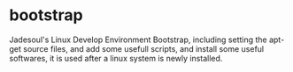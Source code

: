 bootstrap
=========

Jadesoul's Linux Develop Environment Bootstrap, 
including setting the apt-get source files, and
add some usefull scripts, and install some useful
softwares, it is used after a linux system is 
newly installed.
